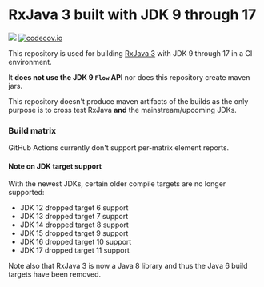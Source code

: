 # RxJava 3 built with JDK 9 through 17

<a href='https://github.com/akarnokd/RxJava3_BuildMatrix/actions?query=workflow%3A%22Java+CI+with+Gradle%22'><img src='https://github.com/akarnokd/RxJava3_BuildMatrix/workflows/Java%20CI%20with%20Gradle/badge.svg'></a>
[![codecov.io](http://codecov.io/github/akarnokd/RxJava3_BuildMatrix/coverage.svg?branch=master)](https://codecov.io/gh/akarnokd/RxJava3_BuildMatrix/branch/master)

This repository is used for building [RxJava 3](https://github.com/ReactiveX/RxJava) with JDK 9 through 17 in a CI environment. 

It **does not use the JDK 9 `Flow` API** nor does this repository create maven jars.

This repository doesn't produce maven artifacts of the builds as the only purpose is to cross test RxJava **and** the mainstream/upcoming JDKs.

### Build matrix

GitHub Actions currently don't support per-matrix element reports.

#### Note on JDK target support

With the newest JDKs, certain older compile targets are no longer supported:
- JDK 12 dropped target 6 support
- JDK 13 dropped target 7 support
- JDK 14 dropped target 8 support
- JDK 15 dropped target 9 support
- JDK 16 dropped target 10 support
- JDK 17 dropped target 11 support

Note also that RxJava 3 is now a Java 8 library and thus the Java 6 build targets have been removed.
